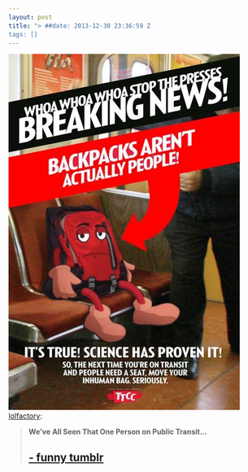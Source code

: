 ```yaml
---
layout: post
title: "> ##date: 2013-12-30 23:36:59 Z
tags: []
---
```

![](/media/2013/12/71685008060.jpg)
[lolfactory](http://lolfactory.tumblr.com/post/70656938717/weve-all-seen-that-one-person-on-public-transit):

> **We’ve All Seen That One Person on Public Transit…**  
> 
> [\- funny tumblr](http://lolfactory.tumblr.com)
> -----------------------------------------------
> 
>   
> 
> ##